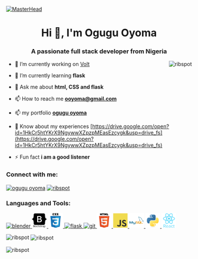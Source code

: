 [![MasterHead](https://th.bing.com/th/id/R.9db16a01e0d132c81051ac346ed20598?rik=z7cPHtC9OkKJZw&pid=ImgRaw&r=0)](https://Ribspot.io)
<h1 align="center">Hi 👋, I'm Ogugu Oyoma</h1>
<h3 align="center">A passionate full stack developer from Nigeria</h3>

<p align="left"> <img align="right" src="https://media1.tenor.com/images/ba6d7d37fa1e4ca966ac7328bf43b96c/tenor.gif?itemid=18657810" alt="ribspot" /> </p>



- 🔭 I’m currently working on [Volt](https://drive.google.com/open?id=1HUgnySmL3uxt5iyxD-me76LVJvoj9_rc&usp=drive_fs)

- 🌱 I’m currently learning **flask**

- 💬 Ask me about **html, CSS and flask**

- 📫 How to reach me **ooyoma@gmail.com**
- 📫 my portfolio [ **ogugu oyoma**](https://oguguoyoma.netlify.app)

- 📄 Know about my experiences [https://drive.google.com/open?id=1HkCr5htYKrX9NgywwXZpzpMEasEzcygk&usp=drive_fs](https://drive.google.com/open?id=1HkCr5htYKrX9NgywwXZpzpMEasEzcygk&usp=drive_fs)

- ⚡ Fun fact **i am a good listener**

<h3 align="left">Connect with me:</h3>
<p align="left">
<a href="https://fb.com/ogugu oyoma" target="blank"><img align="center" src="https://raw.githubusercontent.com/rahuldkjain/github-profile-readme-generator/master/src/images/icons/Social/facebook.svg" alt="ogugu oyoma" height="30" width="40" /></a>
<a href="https://instagram.com/ribspot" target="blank"><img align="center" src="https://raw.githubusercontent.com/rahuldkjain/github-profile-readme-generator/master/src/images/icons/Social/instagram.svg" alt="ribspot" height="30" width="40" /></a>
</p>

<h3 align="left">Languages and Tools:</h3>
<p align="left"> <a href="https://www.blender.org/" target="_blank" rel="noreferrer"> <img src="https://download.blender.org/branding/community/blender_community_badge_white.svg" alt="blender" width="40" height="40"/> </a> <a href="https://getbootstrap.com" target="_blank" rel="noreferrer"> <img src="https://raw.githubusercontent.com/devicons/devicon/master/icons/bootstrap/bootstrap-plain-wordmark.svg" alt="bootstrap" width="40" height="40"/> </a> <a href="https://www.w3schools.com/css/" target="_blank" rel="noreferrer"> <img src="https://raw.githubusercontent.com/devicons/devicon/master/icons/css3/css3-original-wordmark.svg" alt="css3" width="40" height="40"/> </a> <a href="https://flask.palletsprojects.com/" target="_blank" rel="noreferrer"> <img src="https://www.vectorlogo.zone/logos/pocoo_flask/pocoo_flask-icon.svg" alt="flask" width="40" height="40"/> </a> <a href="https://git-scm.com/" target="_blank" rel="noreferrer"> <img src="https://www.vectorlogo.zone/logos/git-scm/git-scm-icon.svg" alt="git" width="40" height="40"/> </a> <a href="https://www.w3.org/html/" target="_blank" rel="noreferrer"> <img src="https://raw.githubusercontent.com/devicons/devicon/master/icons/html5/html5-original-wordmark.svg" alt="html5" width="40" height="40"/> </a> <a href="https://developer.mozilla.org/en-US/docs/Web/JavaScript" target="_blank" rel="noreferrer"> <img src="https://raw.githubusercontent.com/devicons/devicon/master/icons/javascript/javascript-original.svg" alt="javascript" width="40" height="40"/> </a> <a href="https://www.mysql.com/" target="_blank" rel="noreferrer"> <img src="https://raw.githubusercontent.com/devicons/devicon/master/icons/mysql/mysql-original-wordmark.svg" alt="mysql" width="40" height="40"/> </a> <a href="https://www.python.org" target="_blank" rel="noreferrer"> <img src="https://raw.githubusercontent.com/devicons/devicon/master/icons/python/python-original.svg" alt="python" width="40" height="40"/> </a> <a href="https://reactjs.org/" target="_blank" rel="noreferrer"> <img src="https://raw.githubusercontent.com/devicons/devicon/master/icons/react/react-original-wordmark.svg" alt="react" width="40" height="40"/> </a> </p>

<p><img align="left" src="https://github-readme-stats.vercel.app/api/top-langs?username=ribspot&show_icons=true&locale=en&layout=compact" alt="ribspot" /></p>

<p>&nbsp;<img align="center" src="https://github-readme-stats.vercel.app/api?username=ribspot&show_icons=true&locale=en" alt="ribspot" /></p>

<p><img align="center" src="https://github-readme-streak-stats.herokuapp.com/?user=ribspot&" alt="ribspot" /></p>
